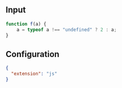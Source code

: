 
## Input
```javascript input
function f(a) {
    a = typeof a !== "undefined" ? 2 : a;
}
```

## Configuration
```json configuration
{
  "extension": "js"
}
```